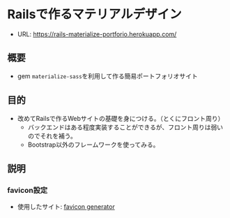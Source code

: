 # Railsで作るマテリアルデザイン

- URL: https://rails-materialize-portforio.herokuapp.com/

## 概要

- gem `materialize-sass`を利用して作る簡易ポートフォリオサイト

## 目的

- 改めてRailsで作るWebサイトの基礎を身につける。（とくにフロント周り）
  - バックエンドはある程度実装することができるが、フロント周りは弱いのでそれを補う。
  - Bootstrap以外のフレームワークを使ってみる。

## 説明

### favicon設定

- 使用したサイト: [favicon generator](https://ao-system.net/favicongenerator/)
